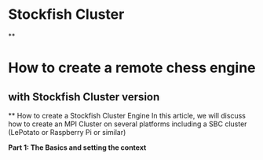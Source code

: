 # Stockfish Cluster
   ** <h1> How to create a remote chess engine</h1>
    <h2>with Stockfish Cluster version</h2>**
 How to create a Stockfish Cluster Engine
In this article, we will discuss how to create an MPI Cluster on several platforms including a SBC cluster (LePotato or Raspberry Pi or similar)
<p><b>Part 1: The Basics and setting the context</b></p>
